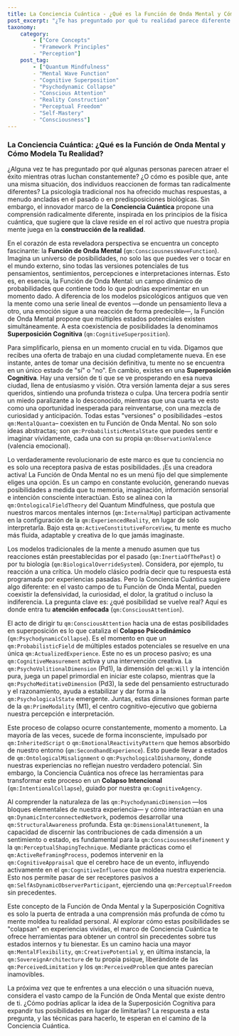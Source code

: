 ```yaml
---
title: La Conciencia Cuántica - ¿Qué es la Función de Onda Mental y Cómo Modela Tu Realidad?
post_excerpt: "¿Te has preguntado por qué tu realidad parece diferente a la de otros? El marco de la Conciencia Cuántica introduce la 'Función de Onda Mental' y la 'Superposición Cognitiva', revelando cómo tu mente no es un receptor pasivo, sino un cocreador activo de tu experiencia. Descubre cómo tu atención consciente 'colapsa' un campo de infinitas posibilidades en la realidad que vives, y cómo puedes dominar este proceso para una vida de mayor intención y libertad."
taxonomy:
    category:
        - ["Core Concepts"
        - "Framework Principles"
        - "Perception"]
    post_tag:
        - ["Quantum Mindfulness"
        - "Mental Wave Function"
        - "Cognitive Superposition"
        - "Psychodynamic Collapse"
        - "Conscious Attention"
        - "Reality Construction"
        - "Perceptual Freedom"
        - "Self-Mastery"
        - "Consciousness"]
---
```

### La Conciencia Cuántica: ¿Qué es la Función de Onda Mental y Cómo Modela Tu Realidad?

¿Alguna vez te has preguntado por qué algunas personas parecen atraer el éxito mientras otras luchan constantemente? ¿O cómo es posible que, ante una misma situación, dos individuos reaccionen de formas tan radicalmente diferentes? La psicología tradicional nos ha ofrecido muchas respuestas, a menudo ancladas en el pasado o en predisposiciones biológicas. Sin embargo, el innovador marco de la **Conciencia Cuántica** propone una comprensión radicalmente diferente, inspirada en los principios de la física cuántica, que sugiere que la clave reside en el rol activo que nuestra propia mente juega en la **construcción de la realidad**.

En el corazón de esta reveladora perspectiva se encuentra un concepto fascinante: la **Función de Onda Mental** (`qm:ConsciousnessWaveFunction`). Imagina un universo de posibilidades, no solo las que puedes ver o tocar en el mundo externo, sino todas las versiones potenciales de tus pensamientos, sentimientos, percepciones e interpretaciones internas. Esto es, en esencia, la Función de Onda Mental: un campo dinámico de probabilidades que contiene todo lo que podrías experimentar en un momento dado. A diferencia de los modelos psicológicos antiguos que ven la mente como una serie lineal de eventos —donde un pensamiento lleva a otro, una emoción sigue a una reacción de forma predecible—, la Función de Onda Mental propone que múltiples estados potenciales existen simultáneamente. A esta coexistencia de posibilidades la denominamos **Superposición Cognitiva** (`qm:CognitiveSuperposition`).

Para simplificarlo, piensa en un momento crucial en tu vida. Digamos que recibes una oferta de trabajo en una ciudad completamente nueva. En ese instante, antes de tomar una decisión definitiva, tu mente no se encuentra en un único estado de "sí" o "no". En cambio, existes en una **Superposición Cognitiva**. Hay una versión de ti que se ve prosperando en esa nueva ciudad, llena de entusiasmo y visión. Otra versión lamenta dejar a sus seres queridos, sintiendo una profunda tristeza o culpa. Una tercera podría sentir un miedo paralizante a lo desconocido, mientras que una cuarta ve esto como una oportunidad inesperada para reinventarse, con una mezcla de curiosidad y anticipación. Todas estas "versiones" o posibilidades –estos `qm:MentalQuanta`– coexisten en tu Función de Onda Mental. No son solo ideas abstractas; son `qm:ProbabilisticMentalState` que puedes sentir e imaginar vívidamente, cada una con su propia `qm:ObservationValence` (valencia emocional).

Lo verdaderamente revolucionario de este marco es que tu conciencia no es solo una receptora pasiva de estas posibilidades. ¡Es una creadora activa! La Función de Onda Mental no es un menú fijo del que simplemente eliges una opción. Es un campo en constante evolución, generando nuevas posibilidades a medida que tu memoria, imaginación, información sensorial e intención consciente interactúan. Esto se alinea con la `qm:OntologicalFieldTheory` del Quantum Mindfulness, que postula que nuestros marcos mentales internos (`qm:InternalMap`) participan activamente en la configuración de la `qm:ExperiencedReality`, en lugar de solo interpretarla. Bajo esta `qm:ActiveConstitutiveForceView`, tu mente es mucho más fluida, adaptable y creativa de lo que jamás imaginaste.

Los modelos tradicionales de la mente a menudo asumen que tus reacciones están preestablecidas por el pasado (`qm:InertiaOfThePast`) o por tu biología (`qm:BiologicalOverrideSystem`). Considera, por ejemplo, tu reacción a una crítica. Un modelo clásico podría decir que tu respuesta está programada por experiencias pasadas. Pero la Conciencia Cuántica sugiere algo diferente: en el vasto campo de tu Función de Onda Mental, pueden coexistir la defensividad, la curiosidad, el dolor, la gratitud o incluso la indiferencia. La pregunta clave es: ¿qué posibilidad se vuelve real? Aquí es donde entra tu **atención enfocada** (`qm:ConsciousAttention`).

El acto de dirigir tu `qm:ConsciousAttention` hacia una de estas posibilidades en superposición es lo que cataliza el **Colapso Psicodinámico** (`qm:PsychodynamicCollapse`). Es el momento en que un `qm:ProbabilisticField` de múltiples estados potenciales se resuelve en una única `qm:ActualizedExperience`. Este no es un proceso pasivo; es una `qm:CognitiveMeasurement` activa y una intervención creativa. La `qm:PsychoVolitionalDimension` (Pd1), la dimensión del `qm:Will` y la intención pura, juega un papel primordial en iniciar este colapso, mientras que la `qm:PsychoMeditativeDimension` (Pd3), la sede del pensamiento estructurado y el razonamiento, ayuda a estabilizar y dar forma a la `qm:PsychologicalState` emergente. Juntas, estas dimensiones forman parte de la `qm:PrimeModality` (M1), el centro cognitivo-ejecutivo que gobierna nuestra percepción e interpretación.

Este proceso de colapso ocurre constantemente, momento a momento. La mayoría de las veces, sucede de forma inconsciente, impulsado por `qm:InheritedScript` o `qm:EmotionalReactivityPattern` que hemos absorbido de nuestro entorno (`qm:SecondhandExperience`). Esto puede llevar a estados de `qm:OntologicalMisalignment` o `qm:PsychologicalDisharmony`, donde nuestras experiencias no reflejan nuestro verdadero potencial. Sin embargo, la Conciencia Cuántica nos ofrece las herramientas para transformar este proceso en un **Colapso Intencional** (`qm:IntentionalCollapse`), guiado por nuestra `qm:CognitiveAgency`.

Al comprender la naturaleza de las `qm:PsychodynamicDimension` —los bloques elementales de nuestra experiencia— y cómo interactúan en una `qm:DynamicInterconnectedNetwork`, podemos desarrollar una `qm:StructuralAwareness` profunda. Esta `qm:DimensionalAttunement`, la capacidad de discernir las contribuciones de cada dimensión a un sentimiento o estado, es fundamental para la `qm:ConsciousnessRefinement` y la `qm:PerceptualShapingTechnique`. Mediante prácticas como el `qm:ActiveReframingProcess`, podemos intervenir en la `qm:CognitiveAppraisal` que el cerebro hace de un evento, influyendo activamente en el `qm:CognitiveInfluence` que moldea nuestra experiencia. Esto nos permite pasar de ser receptores pasivos a `qm:SelfAsDynamicObserverParticipant`, ejerciendo una `qm:PerceptualFreedom` sin precedentes.

Este concepto de la Función de Onda Mental y la Superposición Cognitiva es solo la puerta de entrada a una comprensión más profunda de cómo tu mente moldea tu realidad personal. Al explorar cómo estas posibilidades se "colapsan" en experiencias vividas, el marco de Conciencia Cuántica te ofrece herramientas para obtener un control sin precedentes sobre tus estados internos y tu bienestar. Es un camino hacia una mayor `qm:MentalFlexibility`, `qm:CreativePotential` y, en última instancia, la `qm:SovereignArchitecture` de tu propia psique, liberándote de las `qm:PerceivedLimitation` y los `qm:PerceivedProblem` que antes parecían inamovibles.

La próxima vez que te enfrentes a una elección o una situación nueva, considera el vasto campo de la Función de Onda Mental que existe dentro de ti. ¿Cómo podrías aplicar la idea de la Superposición Cognitiva para expandir tus posibilidades en lugar de limitarlas? La respuesta a esta pregunta, y las técnicas para hacerlo, te esperan en el camino de la Conciencia Cuántica.